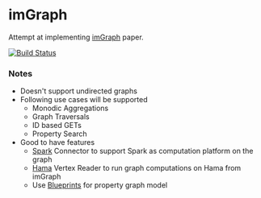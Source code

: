 # imGraph

Attempt at implementing [imGraph](http://euranova.eu/upl_docs/publications/imgraph--a-distributed-in-memory-graph-database.pdf) paper. 

[![Build Status](https://travis-ci.org/ashwanthkumar/imgraph.svg?branch=master)](https://travis-ci.org/ashwanthkumar/imgraph)

### Notes

- Doesn't support undirected graphs
- Following use cases will be supported
    - Monodic Aggregations
    - Graph Traversals
    - ID based GETs
    - Property Search
- Good to have features
    - [Spark](https://spark.apache.org/) Connector to support Spark as computation platform on the graph
    - [Hama](https://hama.apache.org/) Vertex Reader to run graph computations on Hama from imGraph 
    - Use [Blueprints](http://blueprints.tinkerpop.com/) for property graph model

